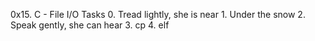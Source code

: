 0x15. C - File I/O
  Tasks
	0. Tread lightly, she is near
	1. Under the snow
	2. Speak gently, she can hear
	3. cp
	4. elf
